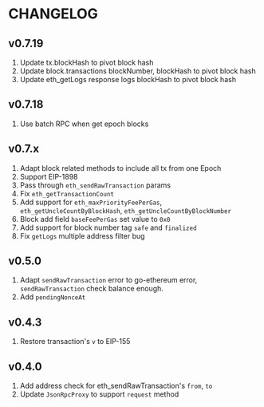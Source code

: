 # CHANGELOG

## v0.7.19

1. Update tx.blockHash to pivot block hash
2. Update block.transactions blockNumber, blockHash to pivot block hash
3. Update eth_getLogs response logs blockHash to pivot block hash

## v0.7.18

1. Use batch RPC when get epoch blocks

## v0.7.x

1. Adapt block related methods to include all tx from one Epoch
2. Support EIP-1898
3. Pass through `eth_sendRawTransaction` params
4. Fix `eth_getTransactionCount`
5. Add support for `eth_maxPriorityFeePerGas`, `eth_getUncleCountByBlockHash`, `eth_getUncleCountByBlockNumber`
6. Block add field `baseFeePerGas` set value to `0x0`
7. Add support for block number tag `safe` and `finalized`
8. Fix `getLogs` multiple address filter bug

## v0.5.0

1. Adapt `sendRawTransaction` error to go-ethereum error, `sendRawTransaction` check balance enough.
2. Add `pendingNonceAt`

## v0.4.3

1. Restore transaction's `v` to EIP-155

## v0.4.0

1. Add address check for eth_sendRawTransaction's `from`, `to`
2. Update `JsonRpcProxy` to support `request` method
